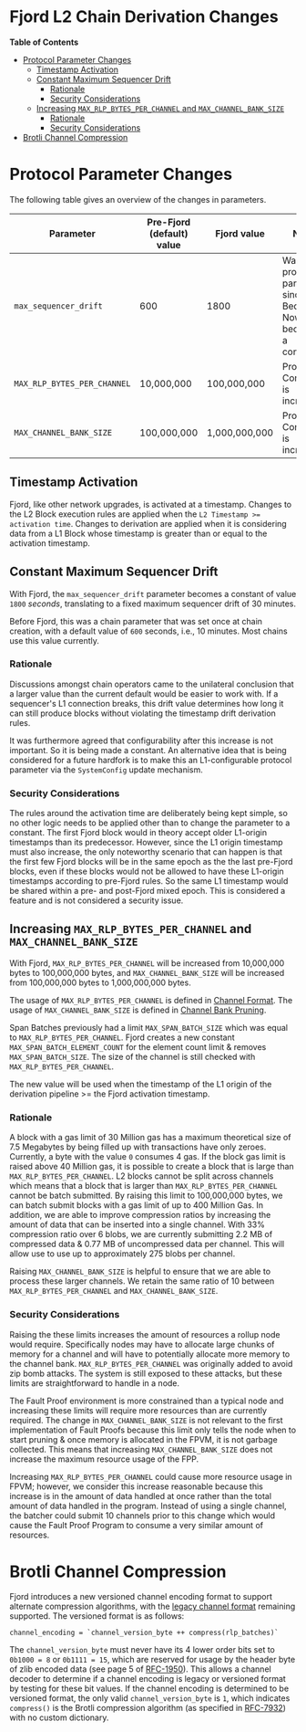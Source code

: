 # Fjord L2 Chain Derivation Changes

<!-- START doctoc generated TOC please keep comment here to allow auto update -->
<!-- DON'T EDIT THIS SECTION, INSTEAD RE-RUN doctoc TO UPDATE -->
**Table of Contents**

- [Protocol Parameter Changes](#protocol-parameter-changes)
  - [Timestamp Activation](#timestamp-activation)
  - [Constant Maximum Sequencer Drift](#constant-maximum-sequencer-drift)
    - [Rationale](#rationale)
    - [Security Considerations](#security-considerations)
  - [Increasing `MAX_RLP_BYTES_PER_CHANNEL` and `MAX_CHANNEL_BANK_SIZE`](#increasing-max_rlp_bytes_per_channel-and-max_channel_bank_size)
    - [Rationale](#rationale-1)
    - [Security Considerations](#security-considerations-1)
- [Brotli Channel Compression](#brotli-channel-compression)

<!-- END doctoc generated TOC please keep comment here to allow auto update -->

# Protocol Parameter Changes

The following table gives an overview of the changes in parameters.

| Parameter | Pre-Fjord (default) value | Fjord value | Notes |
| --------- | ------------------------- | ----------- | ----- |
| `max_sequencer_drift` | 600 | 1800 | Was a protocol parameter since Bedrock. Now becomes a constant. |
| `MAX_RLP_BYTES_PER_CHANNEL` | 10,000,000 | 100,000,000 | Protocol Constant is increasing. |
| `MAX_CHANNEL_BANK_SIZE` | 100,000,000 | 1,000,000,000 | Protocol Constant is increasing. |

## Timestamp Activation

Fjord, like other network upgrades, is activated at a timestamp.
Changes to the L2 Block execution rules are applied when the `L2 Timestamp >= activation time`.
Changes to derivation are applied when it is considering data from a L1 Block whose timestamp
is greater than or equal to the activation timestamp.

## Constant Maximum Sequencer Drift

With Fjord, the `max_sequencer_drift` parameter becomes a constant of value `1800` _seconds_,
translating to a fixed maximum sequencer drift of 30 minutes.

Before Fjord, this was a chain parameter that was set once at chain creation, with a default
value of `600` seconds, i.e., 10 minutes. Most chains use this value currently.

### Rationale

Discussions amongst chain operators came to the unilateral conclusion that a larger value than the
current default would be easier to work with. If a sequencer's L1 connection breaks, this drift
value determines how long it can still produce blocks without violating the timestamp drift
derivation rules.

It was furthermore agreed that configurability after this increase is not important. So it is being
made a constant. An alternative idea that is being considered for a future hardfork is to make this
an L1-configurable protocol parameter via the `SystemConfig` update mechanism.

### Security Considerations

The rules around the activation time are deliberately being kept simple, so no other logic needs to
be applied other than to change the parameter to a constant. The first Fjord block would in theory
accept older L1-origin timestamps than its predecessor. However, since the L1 origin timestamp must
also increase, the only noteworthy scenario that can happen is that the first few Fjord blocks will
be in the same epoch as the the last pre-Fjord blocks, even if these blocks would not be allowed to
have these L1-origin timestamps according to pre-Fjord rules. So the same L1 timestamp would be
shared within a pre- and post-Fjord mixed epoch. This is considered a feature and is not considered
a security issue.

## Increasing `MAX_RLP_BYTES_PER_CHANNEL` and `MAX_CHANNEL_BANK_SIZE`

With Fjord, `MAX_RLP_BYTES_PER_CHANNEL` will be increased from 10,000,000 bytes to 100,000,000 bytes,
and `MAX_CHANNEL_BANK_SIZE` will be increased from 100,000,000 bytes to 1,000,000,000 bytes.

The usage of `MAX_RLP_BYTES_PER_CHANNEL` is defined in [Channel Format](../protocol/derivation.md#channel-format).
The usage of `MAX_CHANNEL_BANK_SIZE` is defined in [Channel Bank Pruning](../protocol/derivation.md#pruning).

Span Batches previously had a limit `MAX_SPAN_BATCH_SIZE` which was equal to `MAX_RLP_BYTES_PER_CHANNEL`.
Fjord creates a new constant `MAX_SPAN_BATCH_ELEMENT_COUNT` for the element count limit & removes
`MAX_SPAN_BATCH_SIZE`. The size of the channel is still checked with `MAX_RLP_BYTES_PER_CHANNEL`.

The new value will be used when the timestamp of the L1 origin of the derivation pipeline >= the Fjord activation
timestamp.

### Rationale

A block with a gas limit of 30 Million gas has a maximum theoretical size of 7.5 Megabytes by being filled up
with transactions have only zeroes. Currently, a byte with the value `0` consumes 4 gas.
If the block gas limit is raised above 40 Million gas, it is possible to create a block that is large than
`MAX_RLP_BYTES_PER_CHANNEL`.
L2 blocks cannot be split across channels which means that a block that is larger than `MAX_RLP_BYTES_PER_CHANNEL`
cannot be batch submitted.
By raising this limit to 100,000,000 bytes, we can batch submit blocks with a gas limit of up to 400 Million Gas.
In addition, we are able to improve compression ratios by increasing the amount of data that can be inserted into a
single channel.
With 33% compression ratio over 6 blobs, we are currently submitting 2.2 MB of compressed data & 0.77 MB of uncompressed
data per channel.
This will allow use to use up to approximately 275 blobs per channel.

Raising `MAX_CHANNEL_BANK_SIZE` is helpful to ensure that we are able to process these larger channels. We retain the
same ratio of 10 between `MAX_RLP_BYTES_PER_CHANNEL` and `MAX_CHANNEL_BANK_SIZE`.

### Security Considerations

Raising the these limits increases the amount of resources a rollup node would require.
Specifically nodes may have to allocate large chunks of memory for a channel and will have to potentially allocate more
memory to the channel bank.
`MAX_RLP_BYTES_PER_CHANNEL` was originally added to avoid zip bomb attacks.
The system is still exposed to these attacks, but these limits are straightforward to handle in a node.

The Fault Proof environment is more constrained than a typical node and increasing these limits will require more
resources than are currently required.
The change in `MAX_CHANNEL_BANK_SIZE` is not relevant to the first implementation of Fault Proofs because this limit
only tells the node when to start pruning & once memory is allocated in the FPVM, it is not garbage collected.
This means that increasing `MAX_CHANNEL_BANK_SIZE` does not increase the maximum resource usage of the FPP.

Increasing `MAX_RLP_BYTES_PER_CHANNEL` could cause more resource usage in FPVM; however, we consider this
increase reasonable because this increase is in the amount of data handled at once rather than the total
amount of data handled in the program. Instead of using a single channel, the batcher could submit 10 channels
prior to this change which would cause the Fault Proof Program to consume a very similar amount of resources.

# Brotli Channel Compression

[legacy-channel-format]: ../protocol/derivation.md#channel-format

Fjord introduces a new versioned channel encoding format to support alternate compression
algorithms, with the [legacy channel format][legacy-channel-format] remaining supported. The
versioned format is as follows:

```text
channel_encoding = `channel_version_byte ++ compress(rlp_batches)`
```

The `channel_version_byte` must never have its 4 lower order bits set to `0b1000 = 8` or `0b1111 =
15`, which are reserved for usage by the header byte of zlib encoded data (see page 5 of
[RFC-1950][rfc1950]). This allows a channel decoder to determine if a channel encoding is legacy or
versioned format by testing for these bit values. If the channel encoding is determined to be
versioned format, the only valid `channel_version_byte` is `1`, which indicates `compress()` is the
Brotli compression algorithm (as specified in [RFC-7932][rfc7932]) with no custom dictionary.

[rfc7932]: https://datatracker.ietf.org/doc/html/rfc7932
[rfc1950]: https://www.rfc-editor.org/rfc/rfc1950.html
